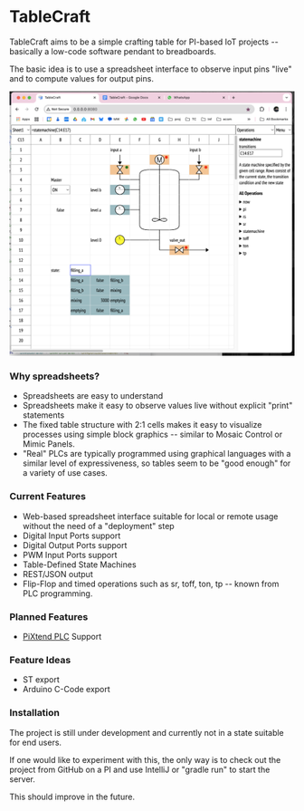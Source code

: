 # TableCraft

TableCraft aims to be a simple crafting table for PI-based IoT projects -- 
basically a low-code software pendant to breadboards.

The basic idea is to use a spreadsheet interface to observe input pins "live" 
and to compute values for output pins.


![TC Screenshot](documentation/images/tc_screenshot.png)

### Why spreadsheets? 

- Spreadsheets are easy to understand 
- Spreadsheets make it easy to observe values live without explicit "print" statements
- The fixed table structure with 2:1 cells makes it easy to visualize processes using simple block graphics -- 
  similar to Mosaic Control or Mimic Panels.
- "Real" PLCs are typically programmed using graphical languages with a similar level of expressiveness,
  so tables seem to be "good enough" for a variety of use cases.

### Current Features 

- Web-based spreadsheet interface suitable for local or remote usage without the need of a "deployment" step
- Digital Input Ports support
- Digital Output Ports support
- PWM Input Ports support
- Table-Defined State Machines
- REST/JSON output 
- Flip-Flop and timed operations such as sr, toff, ton, tp -- known from PLC programming.

### Planned Features

- [PiXtend PLC](https://www.pixtend.com/) Support

### Feature Ideas 

- ST export
- Arduino C-Code export

### Installation

The project is still under development and currently not in a state suitable for end users. 

If one would like to experiment with this, the only way is to check out the project 
from GitHub on a PI and use IntelliJ or "gradle run" to start the server.

This should improve in the future.